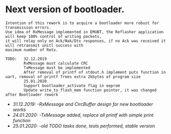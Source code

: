 # Next version of bootloader.

```
Intention of this rework is to acquire a bootloader more robust for transmission errors.
Use idea of RxMessage implemented in EMUBT, the Reflasher application will keep 100% control of writing packets,
it will relay only on Ack/Nak/Dtx responses, if no Ack was received it will retransmit unitl success with 
maximum number of Retx.
```

```
TODO:   32.12.2019
        RxMessage must calculate CRC
        TxMessage must be implemented
        After removal of printf of stdout.h implement puts function in uart, removal of printf frees extra 2kbytes of program size
        25.01.2020
        Support bootloader_activate flag in eeprom
        Update write_to_flash_mem function pointer, it was changed after Bootloader rework
```
        
* *31.12.2019: -RxMessage and CircBuffer design for new bootloader works*
* *24.01.2020: -TxMessage added, replace all printf with simple print function*
* *25.01.2020: -old TODO tasks done, tests performed, stable version*
